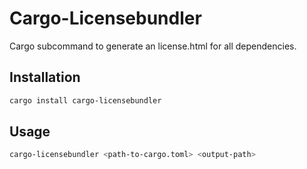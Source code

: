 # Cargo-Licensebundler

Cargo subcommand to generate an license.html for all dependencies.

## Installation
````bash
cargo install cargo-licensebundler
````

## Usage
````bash
cargo-licensebundler <path-to-cargo.toml> <output-path>
````

